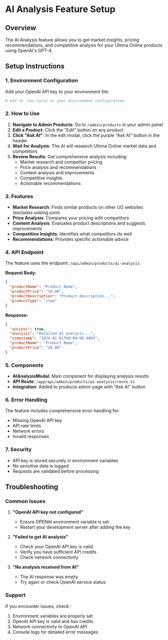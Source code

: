 # AI Analysis Feature Setup

## Overview
The AI Analysis feature allows you to get market insights, pricing recommendations, and competitive analysis for your Ultima Online products using OpenAI's GPT-4.

## Setup Instructions

### 1. Environment Configuration
Add your OpenAI API key to your environment file:

```bash
# Add to .env.local or your environment configuration
```

### 2. How to Use

1. **Navigate to Admin Products**: Go to `/admin/products` in your admin panel
2. **Edit a Product**: Click the "Edit" button on any product
3. **Click "Ask AI"**: In the edit modal, click the purple "Ask AI" button in the header
4. **Wait for Analysis**: The AI will research Ultima Online market data and competitors
5. **Review Results**: Get comprehensive analysis including:
   - Market research and competitor pricing
   - Price analysis and recommendations
   - Content analysis and improvements
   - Competitive insights
   - Actionable recommendations

### 3. Features

- **Market Research**: Finds similar products on other UO websites (excludes uoking.com)
- **Price Analysis**: Compares your pricing with competitors
- **Content Analysis**: Evaluates product descriptions and suggests improvements
- **Competitive Insights**: Identifies what competitors do well
- **Recommendations**: Provides specific actionable advice

### 4. API Endpoint

The feature uses the endpoint: `/api/admin/products/ai-analysis`

**Request Body:**
```json
{
  "productName": "Product Name",
  "productPrice": "10.00",
  "productDescription": "Product description...",
  "productType": "item"
}
```

**Response:**
```json
{
  "success": true,
  "analysis": "Detailed AI analysis...",
  "timestamp": "2024-01-01T00:00:00.000Z",
  "productName": "Product Name",
  "productPrice": "10.00"
}
```

### 5. Components

- **AIAnalysisModal**: Main component for displaying analysis results
- **API Route**: `/app/api/admin/products/ai-analysis/route.ts`
- **Integration**: Added to products admin page with "Ask AI" button

### 6. Error Handling

The feature includes comprehensive error handling for:
- Missing OpenAI API key
- API rate limits
- Network errors
- Invalid responses

### 7. Security

- API key is stored securely in environment variables
- No sensitive data is logged
- Requests are validated before processing

## Troubleshooting

### Common Issues

1. **"OpenAI API key not configured"**
   - Ensure OPENAI environment variable is set
   - Restart your development server after adding the key

2. **"Failed to get AI analysis"**
   - Check your OpenAI API key is valid
   - Verify you have sufficient API credits
   - Check network connectivity

3. **"No analysis received from AI"**
   - The AI response was empty
   - Try again or check OpenAI service status

### Support

If you encounter issues, check:
1. Environment variables are properly set
2. OpenAI API key is valid and has credits
3. Network connectivity to OpenAI API
4. Console logs for detailed error messages
